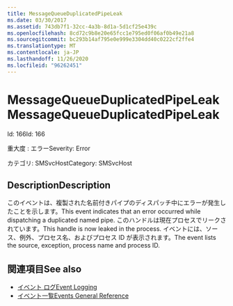 ```yaml
---
title: MessageQueueDuplicatedPipeLeak
ms.date: 03/30/2017
ms.assetid: 743db7f1-32cc-4a3b-8d1a-5d1cf25e439c
ms.openlocfilehash: 8cd72c9b8e20e65fcc1e795ed0f06af0b49e21a8
ms.sourcegitcommit: bc293b14af795e0e999e3304dd40c0222cf2ffe4
ms.translationtype: MT
ms.contentlocale: ja-JP
ms.lasthandoff: 11/26/2020
ms.locfileid: "96262451"
---
```

# <a name="messagequeueduplicatedpipeleak"></a><span data-ttu-id="feb9b-102">MessageQueueDuplicatedPipeLeak</span><span class="sxs-lookup"><span data-stu-id="feb9b-102">MessageQueueDuplicatedPipeLeak</span></span>

<span data-ttu-id="feb9b-103">Id: 166</span><span class="sxs-lookup"><span data-stu-id="feb9b-103">Id: 166</span></span>  
  
 <span data-ttu-id="feb9b-104">重大度 : エラー</span><span class="sxs-lookup"><span data-stu-id="feb9b-104">Severity: Error</span></span>  
  
 <span data-ttu-id="feb9b-105">カテゴリ: SMSvcHost</span><span class="sxs-lookup"><span data-stu-id="feb9b-105">Category: SMSvcHost</span></span>  
  
## <a name="description"></a><span data-ttu-id="feb9b-106">Description</span><span class="sxs-lookup"><span data-stu-id="feb9b-106">Description</span></span>  

 <span data-ttu-id="feb9b-107">このイベントは、複製された名前付きパイプのディスパッチ中にエラーが発生したことを示します。</span><span class="sxs-lookup"><span data-stu-id="feb9b-107">This event indicates that an error occurred while dispatching a duplicated named pipe.</span></span> <span data-ttu-id="feb9b-108">このハンドルは現在プロセスでリークされています。</span><span class="sxs-lookup"><span data-stu-id="feb9b-108">This handle is now leaked in the process.</span></span> <span data-ttu-id="feb9b-109">イベントには、ソース、例外、プロセス名、およびプロセス ID が表示されます。</span><span class="sxs-lookup"><span data-stu-id="feb9b-109">The event lists the source, exception, process name and process ID.</span></span>  
  
## <a name="see-also"></a><span data-ttu-id="feb9b-110">関連項目</span><span class="sxs-lookup"><span data-stu-id="feb9b-110">See also</span></span>

- [<span data-ttu-id="feb9b-111">イベント ログ</span><span class="sxs-lookup"><span data-stu-id="feb9b-111">Event Logging</span></span>](index.md)
- [<span data-ttu-id="feb9b-112">イベント一覧</span><span class="sxs-lookup"><span data-stu-id="feb9b-112">Events General Reference</span></span>](events-general-reference.md)
